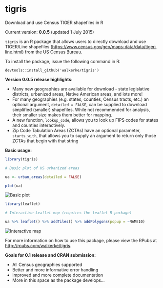 # tigris

Download and use Census TIGER shapefiles in R

Current version: __0.0.5__ (updated 1 July 2015)

`tigris` is an R package that allows users to directly download and use TIGER/Line shapefiles (<https://www.census.gov/geo/maps-data/data/tiger-line.html>) from the US Census Bureau.  

To install the package, issue the following command in R: 

```
devtools::install_github('walkerke/tigris')
```

__Version 0.0.5 release highlights:__

* Many new geographies are available for download - state legislative districts, urbanized areas, Native American areas, and lots more!
* For many geographies (e.g. states, counties, Census tracts, etc.) an optional argument, `detailed = FALSE`, can be supplied to download simplified (smaller) shapefiles.  While not recommended for analysis, their smaller size makes them better for mapping.  
* A new function, `lookup_code`, allows you to look up FIPS codes for states and counties interactively.  
* Zip Code Tabulation Areas (ZCTAs) have an optional parameter, `starts_with`, that allows you to supply an argument to return only those ZCTAs that begin with that string

__Basic usage:__

```r
library(tigris)

# Basic plot of US urbanized areas

ua <- urban_areas(detailed = FALSE)

plot(ua)

```

![Basic plot](https://dl.dropbox.com/s/evb5u8sm0q9k4sy/ua_plot.png)

```r
library(leaflet)

# Interactive Leaflet map (requires the leaflet R package)

ua %>% leaflet() %>% addTiles() %>% addPolygons(popup = ~NAME10)

```

![Interactive map](https://dl.dropbox.com/s/c4ozukojr7ittwv/atlanta.PNG)


For more information on how to use this package, please view the RPubs at <http://rpubs.com/walkerke/tigris>. 

__Goals for 0.1 release and CRAN submission:__

* All Census geographies supported
* Better and more informative error handling
* Improved and more complete documentation
* More in this space as the package develops...
